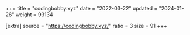 +++
title = "codingbobby.xyz"
date = "2022-03-22"
updated = "2024-01-26"
weight = 93134

[extra]
source = "https://codingbobby.xyz/"
ratio = 3
size = 91
+++
